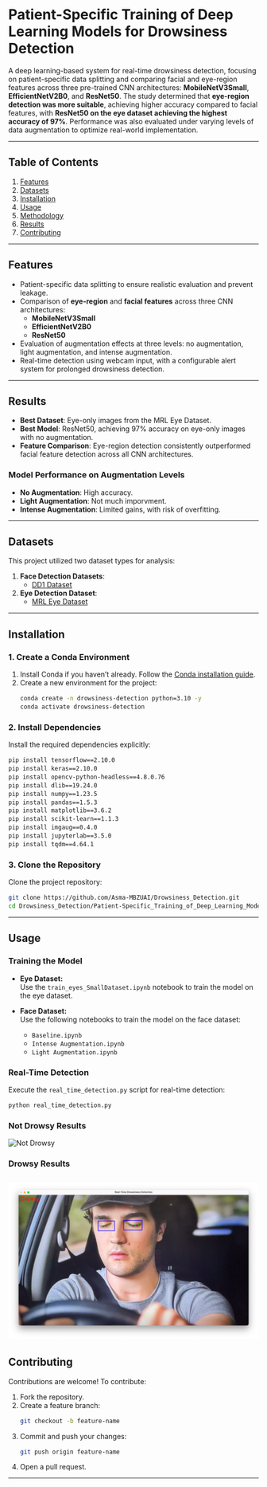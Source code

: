 # **Patient-Specific Training of Deep Learning Models for Drowsiness Detection**

A deep learning-based system for real-time drowsiness detection, focusing on patient-specific data splitting and comparing facial and eye-region features across three pre-trained CNN architectures: **MobileNetV3Small**, **EfficientNetV2B0**, and **ResNet50**. The study determined that **eye-region detection was more suitable**, achieving higher accuracy compared to facial features, with **ResNet50 on the eye dataset achieving the highest accuracy of 97%**. Performance was also evaluated under varying levels of data augmentation to optimize real-world implementation.

---

## **Table of Contents**
1. [Features](#features)
2. [Datasets](#datasets)
3. [Installation](#installation)
4. [Usage](#usage)
5. [Methodology](#methodology)
6. [Results](#results)
7. [Contributing](#contributing)

---

## **Features**
- Patient-specific data splitting to ensure realistic evaluation and prevent leakage.
- Comparison of **eye-region** and **facial features** across three CNN architectures:
  - **MobileNetV3Small** 
  - **EfficientNetV2B0** 
  - **ResNet50** 
- Evaluation of augmentation effects at three levels: no augmentation, light augmentation, and intense augmentation.
- Real-time detection using webcam input, with a configurable alert system for prolonged drowsiness detection.

---

## **Results**
- **Best Dataset**: Eye-only images from the MRL Eye Dataset.
- **Best Model**: ResNet50, achieving 97% accuracy on eye-only images with no augmentation.
- **Feature Comparison**: Eye-region detection consistently outperformed facial feature detection across all CNN architectures.

### **Model Performance on Augmentation Levels**
- **No Augmentation**: High accuracy.
- **Light Augmentation**: Not much imporvment.
- **Intense Augmentation**: Limited gains, with risk of overfitting.

---

## **Datasets**
This project utilized two dataset types for analysis:

1. **Face Detection Datasets**:
   - [DD1 Dataset](https://universe.roboflow.com/mansingh/dd1-ufiyc)
2. **Eye Detection Dataset**:
   - [MRL Eye Dataset](https://www.kaggle.com/datasets/imadeddinedjerarda/mrl-eye-dataset)

---

## **Installation**
### **1. Create a Conda Environment**
1. Install Conda if you haven’t already. Follow the [Conda installation guide](https://docs.conda.io/projects/conda/en/latest/user-guide/install/index.html).
2. Create a new environment for the project:
   ```bash
   conda create -n drowsiness-detection python=3.10 -y
   conda activate drowsiness-detection
   ```

### **2. Install Dependencies**
Install the required dependencies explicitly:
```bash
pip install tensorflow==2.10.0
pip install keras==2.10.0
pip install opencv-python-headless==4.8.0.76
pip install dlib==19.24.0
pip install numpy==1.23.5
pip install pandas==1.5.3
pip install matplotlib==3.6.2
pip install scikit-learn==1.1.3
pip install imgaug==0.4.0
pip install jupyterlab==3.5.0
pip install tqdm==4.64.1
```

### **3. Clone the Repository**
Clone the project repository:
```bash
git clone https://github.com/Asma-MBZUAI/Drowsiness_Detection.git
cd Drowsiness_Detection/Patient-Specific_Training_of_Deep_Learning_Models_for_Drowsiness_Detection/
```

---

## **Usage**

### **Training the Model**
- **Eye Dataset:**  
  Use the `train_eyes_SmallDataset.ipynb` notebook to train the model on the eye dataset.

- **Face Dataset:**  
  Use the following notebooks to train the model on the face dataset:  
  - `Baseline.ipynb`  
  - `Intense Augmentation.ipynb`  
  - `Light Augmentation.ipynb`  

### **Real-Time Detection**
Execute the `real_time_detection.py` script for real-time detection:  
```bash
python real_time_detection.py
```

### **Not Drowsy Results**
![Not Drowsy](NotDrowsy.png)

### **Drowsy Results**
![Drowsy](Drowsy1.png)
---

## **Contributing**
Contributions are welcome! To contribute:
1. Fork the repository.
2. Create a feature branch:
   ```bash
   git checkout -b feature-name
   ```
3. Commit and push your changes:
   ```bash
   git push origin feature-name
   ```
4. Open a pull request.

---

